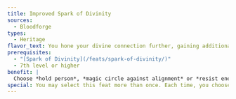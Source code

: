 ```yaml
---
title: Improved Spark of Divinity
sources:
  - Bloodforge
types:
  - Heritage
flavor_text: You hone your divine connection further, gaining additional capabilities.
prerequisites:
  - "[Spark of Divinity](/feats/spark-of-divinity/)"
  - 7th level or higher
benefit: |
  Choose *hold person*, *magic circle against alignment* or *resist energy*. You may use the chosen spell as a spell-like ability once per day, at a caster level equal to your character level. At 10th level, and every 5 levels thereafter, you gain an additional use per day of the chosen spell.
special: You may select this feat more than once. Each time, you choose a different spell from the above list.
---
```

